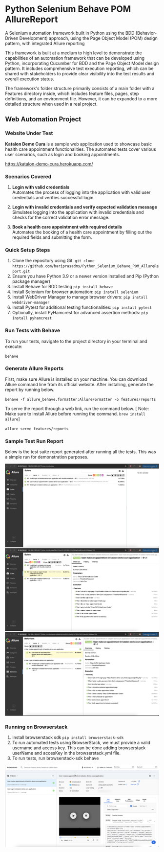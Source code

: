 # Python Selenium Behave POM AllureReport
A Selenium automation framework built in Python using the BDD (Behavior-Driven Development) approach, using the Page Object Model (POM) design pattern, with integrated Allure reporting

This framework is built at a medium to high level to demonstrate the capabilities of an automation framework that can be developed using Python, incorporating Cucumber for BDD and the Page Object Model design pattern. It includes comprehensive test execution reporting, which can be shared with stakeholders to provide clear visibility into the test results and overall execution status.

The framework's folder structure primarily consists of a main folder with a Features directory inside, which includes feature files, pages, step definitions, and an environment file. However, it can be expanded to a more detailed structure when used in a real project.

## Web Automation Project

### Website Under Test

**Katalon Demo Cura** is a sample web application used to showcase basic health care appointment functionalities. The automated tests cover various user scenarios, such as login and booking appointments.

https://katalon-demo-cura.herokuapp.com/

### Scenarios Covered

1. **Login with valid credentials**  
   Automates the process of logging into the application with valid user credentials and verifies successful login.

2. **Login with invalid credentials and verify expected validation message**  
   Simulates logging into the application with invalid credentials and checks for the correct validation error message.

3. **Book a health care appointment with required details**  
   Automates the booking of a health care appointment by filling out the required fields and submitting the form.

### Quick Setup Steps

1. Clone the repository using Git.
`git clone https://github.com/hariprasadms/Python_Selenium_Behave_POM_AllureReport.git`
2. Ensure you have Python 3.9 or a newer version installed and 	Pip (Python package manager)
3. Install Behave for BDD testing
`pip install behave`
4. Install Selenium for browser automation: 
`pip install selenium`
5. Install WebDriver Manager to manage browser drivers:
`pip install webdriver-manager`
6. Install Pytest for additional testing functionalities:
`pip install pytest`
7. Optionally, install PyHamcrest for advanced assertion methods:
`pip install pyhamcrest`

### Run Tests with Behave

To run your tests, navigate to the project directory in your terminal and execute:

`behave`

### Generate Allure Reports

First, make sure Allure is installed on your machine. You can download Allure command line from its official website.
After installing, generate the report by running below.

`behave -f allure_behave.formatter:AllureFormatter -o features/reports`

To serve the report through a web link, run the command below. 
[ Note: Make sure to install Allure before running the command.
`brew install allure`]

`allure serve features/reports`

### Sample Test Run Report

Below is the test suite report generated after running all the tests. This was a simple run for demonstration purposes.

![img.png](allure_report_img_2.png)
![img_1.png](allure_report_img_1.png)
![img_2.png](allure_report_img_3.png)

### Running on Browserstack 

1. Install browserstack sdk  `pip install browserstack-sdk`
2. To run automated tests using BrowserStack, we must provide a valid username and access key. This can be done adding browserstack userName and accesKey in the browserstack.yml file.
3. To run tests, run browserstack-sdk behave

![img_3.png](browserstack_img_1.png)